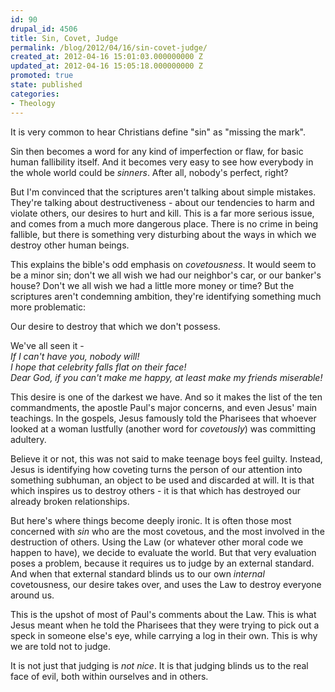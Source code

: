 ```yaml
---
id: 90
drupal_id: 4506
title: Sin, Covet, Judge
permalink: /blog/2012/04/16/sin-covet-judge/
created_at: 2012-04-16 15:01:03.000000000 Z
updated_at: 2012-04-16 15:05:18.000000000 Z
promoted: true
state: published
categories:
- Theology
---
```

It is very common to hear Christians define "sin" as "missing the mark".

Sin then becomes a word for any kind of imperfection or flaw, for basic human fallibility itself. And it becomes very easy to see how everybody in the whole world could be *sinners*. After all, nobody's perfect, right?

But I'm convinced that the scriptures aren't talking about simple mistakes. They're talking about destructiveness - about our tendencies to harm and violate others, our desires to hurt and kill. This is a far more serious issue, and comes from a much more dangerous place. There is no crime in being fallible, but there is something very disturbing about the ways in which we destroy other human beings.

This explains the bible's odd emphasis on *covetousness*. It would seem to be a minor sin; don't we all wish we had our neighbor's car, or our banker's house? Don't we all wish we had a little more money or time? But the scriptures aren't condemning ambition, they're identifying something much more problematic:

Our desire to destroy that which we don't possess.

We've all seen it -   
*If I can't have you, nobody will!*   
*I hope that celebrity falls flat on their face!*  
*Dear God, if you can't make me happy, at least make my friends miserable!*  
  
This desire is one of the darkest we have. And so it makes the list of the ten commandments, the apostle Paul's major concerns, and even Jesus' main teachings. In the gospels, Jesus famously told the Pharisees that whoever looked at a woman lustfully (another word for *covetously*) was committing adultery.

Believe it or not, this was not said to make teenage boys feel guilty. Instead, Jesus is identifying how coveting turns the person of our attention into something subhuman, an object to be used and discarded at will. It is that which inspires us to destroy others - it is that which has destroyed our already broken relationships.

But here's where things become deeply ironic. It is often those most concerned with *sin* who are the most covetous, and the most involved in the destruction of others. Using the Law (or whatever other moral code we happen to have), we decide to evaluate the world. But that very evaluation poses a problem, because it requires us to judge by an external standard. And when that external standard blinds us to our own *internal* covetousness, our desire takes over, and uses the Law to destroy everyone around us.

This is the upshot of most of Paul's comments about the Law. This is what Jesus meant when he told the Pharisees that they were trying to pick out a speck in someone else's eye, while carrying a log in their own. This is why we are told not to judge.

It is not just that judging is *not nice*. It is that judging blinds us to the real face of evil, both within ourselves and in others.
